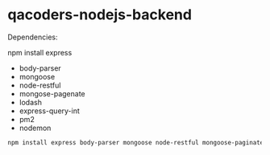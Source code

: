# qacoders-nodejs-backend

Dependencies:

npm install express
- body-parser
- mongoose
- node-restful
- mongose-pagenate
- lodash
- express-query-int
- pm2
- nodemon

```bash
npm install express body-parser mongoose node-restful mongoose-paginate express-query-int pm2 nodemon --save
```